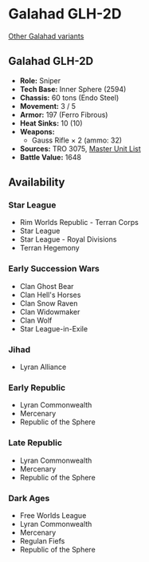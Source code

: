 # Galahad GLH-2D

[Other Galahad variants](../galahad.md)

## Galahad GLH-2D
- **Role:** Sniper
- **Tech Base:** Inner Sphere (2594)
- **Chassis:** 60 tons (Endo Steel)
- **Movement:** 3 / 5
- **Armor:** 197 (Ferro Fibrous)
- **Heat Sinks:** 10 (10)
- **Weapons:**
  - Gauss Rifle × 2 (ammo: 32)
- **Sources:** TRO 3075, [Master Unit List](http://masterunitlist.info/Unit/Details/1168/galahad-glh-2d)
- **Battle Value:** 1648

## Availability

### Star League
- Rim Worlds Republic - Terran Corps
- Star League
- Star League - Royal Divisions
- Terran Hegemony

### Early Succession Wars
- Clan Ghost Bear
- Clan Hell's Horses
- Clan Snow Raven
- Clan Widowmaker
- Clan Wolf
- Star League-in-Exile

### Jihad
- Lyran Alliance

### Early Republic
- Lyran Commonwealth
- Mercenary
- Republic of the Sphere

### Late Republic
- Lyran Commonwealth
- Mercenary
- Republic of the Sphere

### Dark Ages
- Free Worlds League
- Lyran Commonwealth
- Mercenary
- Regulan Fiefs
- Republic of the Sphere

